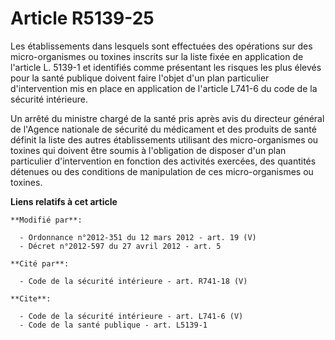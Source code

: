 # Article R5139-25

Les établissements dans lesquels sont effectuées des opérations sur des micro-organismes ou toxines inscrits sur la liste
fixée en application de l'article L. 5139-1 et identifiés comme présentant les risques les plus élevés pour la santé publique
doivent faire l'objet d'un plan particulier d'intervention mis en place en application de l'article L741-6 du code de la
sécurité intérieure. 

Un arrêté du ministre chargé de la santé pris après avis du directeur général de l'Agence nationale de sécurité du médicament
et des produits de santé définit la liste des autres établissements utilisant des micro-organismes ou toxines qui doivent
être soumis à l'obligation de disposer d'un plan particulier d'intervention en fonction des activités exercées, des quantités
détenues ou des conditions de manipulation de ces micro-organismes ou toxines.

**Liens relatifs à cet article**

	**Modifié par**:

	  - Ordonnance n°2012-351 du 12 mars 2012 - art. 19 (V)
	  - Décret n°2012-597 du 27 avril 2012 - art. 5

	**Cité par**:

	  - Code de la sécurité intérieure - art. R741-18 (V)

	**Cite**:

	  - Code de la sécurité intérieure - art. L741-6 (V)
	  - Code de la santé publique - art. L5139-1

